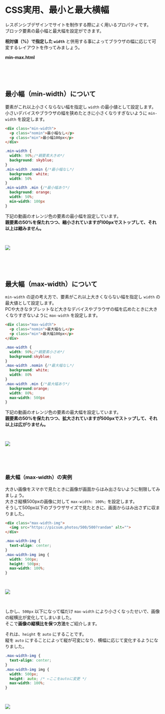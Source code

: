 # CSS実用、最小と最大横幅

レスポンシブデザインでサイトを制作する際によく用いるプロパティです。  
ブロック要素の最小幅と最大幅を設定ができます。

**相対値（%）で指定した `width`** と併用する事によってブラウザの幅に応じて可変するレイアウトを作ってみましょう。

**min-max.html**

<br><br><br>

## 最小幅（min-width）について

要素がこれ以上小さくならない幅を指定し `width` の最小値として設定します。  
小さいデバイスやブラウザの幅を狭めたときに小さくなりすぎないように `min-width` を設定します。

```html
<div class="min-width">
  <p class="nomin">最小幅なし</p>
  <p class="min">最小幅100px</p>
</div>
```

```css
.min-width {
  width: 90%;/*親要素大きめ*/
  background: skyblue;
}
.min-width .nomin {/*最小幅なし*/
  background: white;
  width: 50%
}
.min-width .min {/*最小幅あり*/
  background: orange;
  width: 50%;
  min-width: 100px
}
```

下記の動画のオレンジ色の要素の最小幅を設定しています。  
**親要素の50%を保たれつつ、縮小されていますが100pxでストップして、それ以上は縮みません。**

<br>

![](https://laro.jp/wp-content/uploads/2019/11/lesson-css-minmax1.gif)

<br><br><br>

## 最大幅（max-width）について

`min-width` の逆の考え方で、要素がこれ以上大きくならない幅を指定し `width` の最大値として設定します。  
PCや大きなタブレットなど大きなデバイスやブラウザの幅を広めたときに大きくなりすぎないように `max-width` を設定します。

```html
<div class="max-width">
  <p class="nomin">最大幅なし</p>
  <p class="min">最大幅100px</p>
</div>
```
```css
.max-width {
  width: 90%;/*親要素小さめ*/
  background:skyblue;
}
.max-width .nomin {/*最大幅なし*/
  background: white;
  width: 80%
}
.max-width .min {/*最大幅あり*/
  background:orange;
  width: 80%;
  max-width: 500px
}
```

下記の動画のオレンジ色の要素の最大幅を設定しています。  
**親要素の50%を保たれつつ、拡大されていますが500pxでストップして、それ以上は広がりません。**

<br>

![](https://laro.jp/wp-content/uploads/2019/11/lesson-css-minmax2.gif)

<br><br><br>

### 最大幅（max-width）の実例

大きい画像をスマホで見たときに画像が画面からはみ出さないように制限してみましょう。  
大きさ縦横500pxの画像に対して `max-width: 100%;` を設定します。  
そうして500px以下のブラウザサイズで見たときに、画面からはみ出さずに収まりました。


```html
<div class="max-width-img">
  <img src="https://picsum.photos/500/500?randam" alt="">
</div>
```

```css
.max-width-img {
  text-align: center;
}
.max-width-img img {
  width: 500px;
  height: 500px;
  max-width: 100%;
}
```

<br>

![](https://laro.jp/wp-content/uploads/2019/11/lesson-css-minmax3.gif)

<br>

しかし、`500px` 以下になって幅だけ `max-width` により小さくなったせいで、画像の縦横比が変化してしまいました。  
そこで**画像の縦横比を保つ方法**をご紹介します。  

それは、`height` を `auto` にすることです。  
縦を `auto` にすることによって縦が可変になり、横幅に応じて変化するようになりました。

```css
.max-width-img {
  text-align: center;
}
.max-width-img img {
  width: 500px;
  height: auto; /* ←ここをautoに変更 */
  max-width: 100%;
}
```
<br>

![](https://laro.jp/wp-content/uploads/2019/11/lesson-css-minmax4.gif)